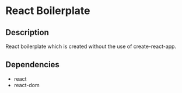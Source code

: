 # React Boilerplate

## Description

React boilerplate which is created without the use of create-react-app.

## Dependencies

- react
- react-dom
